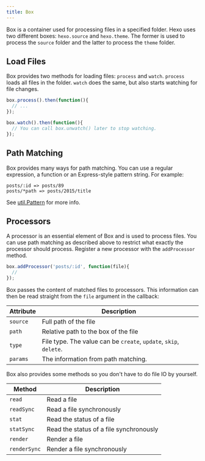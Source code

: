 ```yaml
---
title: Box
---
```

Box is a container used for processing files in a specified folder. Hexo uses two different boxes: `hexo.source` and `hexo.theme`. The former is used to process the `source` folder and the latter to process the `theme` folder.

## Load Files

Box provides two methods for loading files: `process` and `watch`. `process` loads all files in the folder. `watch` does the same, but also starts watching for file changes.

``` js
box.process().then(function(){
  // ...
});

box.watch().then(function(){
  // You can call box.unwatch() later to stop watching.
});
```

## Path Matching

Box provides many ways for path matching. You can use a regular expression, a function or an Express-style pattern string. For example:

``` plain
posts/:id => posts/89
posts/*path => posts/2015/title
```

See [util.Pattern] for more info.

## Processors

A processor is an essential element of Box and is used to process files. You can use path matching as described above to restrict what exactly the processor should process. Register a new processor with the `addProcessor` method.

``` js
box.addProcessor('posts/:id', function(file){
  //
});
```

Box passes the content of matched files to processors. This information can then be read straight from the `file` argument in the callback:

Attribute | Description
--- | ---
`source` | Full path of the file
`path` | Relative path to the box of the file
`type` | File type. The value can be `create`, `update`, `skip`, `delete`.
`params` | The information from path matching.

Box also provides some methods so you don't have to do file IO by yourself.

Method | Description
--- | ---
`read` | Read a file
`readSync` | Read a file synchronously
`stat` | Read the status of a file
`statSync` | Read the status of a file synchronously
`render` | Render a file
`renderSync` | Render a file synchronously

[util.Pattern]: https://github.com/hexojs/hexo-util#patternrule
